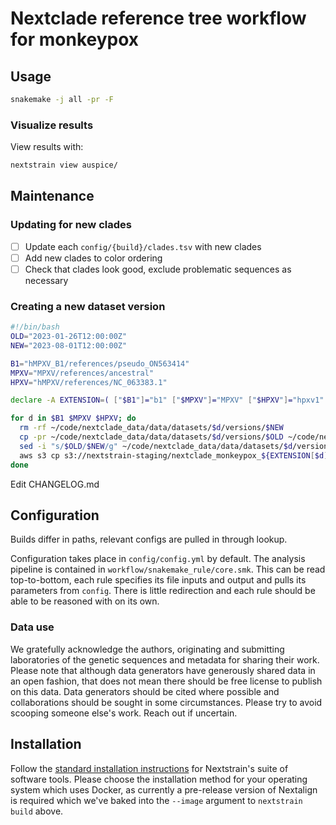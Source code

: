 # Nextclade reference tree workflow for monkeypox

## Usage

```bash
snakemake -j all -pr -F
```

### Visualize results

View results with:

```bash
nextstrain view auspice/
```

## Maintenance

### Updating for new clades

- [ ] Update each `config/{build}/clades.tsv` with new clades
- [ ] Add new clades to color ordering
- [ ] Check that clades look good, exclude problematic sequences as necessary

### Creating a new dataset version

```sh
#!/bin/bash
OLD="2023-01-26T12:00:00Z"
NEW="2023-08-01T12:00:00Z"

B1="hMPXV_B1/references/pseudo_ON563414"
MPXV="MPXV/references/ancestral"
HPXV="hMPXV/references/NC_063383.1"

declare -A EXTENSION=( ["$B1"]="b1" ["$MPXV"]="MPXV" ["$HPXV"]="hpxv1" ) 

for d in $B1 $MPXV $HPXV; do
  rm -rf ~/code/nextclade_data/data/datasets/$d/versions/$NEW
  cp -pr ~/code/nextclade_data/data/datasets/$d/versions/$OLD ~/code/nextclade_data/data/datasets/$d/versions/$NEW
  sed -i "s/$OLD/$NEW/g" ~/code/nextclade_data/data/datasets/$d/versions/$NEW/files/tag.json
  aws s3 cp s3://nextstrain-staging/nextclade_monkeypox_${EXTENSION[$d]}.json - | gzcat >~/code/nextclade_data/data/datasets/$d/versions/$NEW/files/tree.json 
done
```

Edit CHANGELOG.md

## Configuration

Builds differ in paths, relevant configs are pulled in through lookup.

Configuration takes place in `config/config.yml` by default.
The analysis pipeline is contained in `workflow/snakemake_rule/core.smk`.
This can be read top-to-bottom, each rule specifies its file inputs and output and pulls its parameters from `config`.
There is little redirection and each rule should be able to be reasoned with on its own.

### Data use

We gratefully acknowledge the authors, originating and submitting laboratories of the genetic
sequences and metadata for sharing their work. Please note that although data generators have
generously shared data in an open fashion, that does not mean there should be free license to
publish on this data. Data generators should be cited where possible and collaborations should be
sought in some circumstances. Please try to avoid scooping someone else's work. Reach out if
uncertain.

## Installation

Follow the [standard installation instructions](https://docs.nextstrain.org/en/latest/install.html) for Nextstrain's suite of software tools.
Please choose the installation method for your operating system which uses Docker, as currently a pre-release version of Nextalign is required which we've baked into the `--image` argument to `nextstrain build` above.
